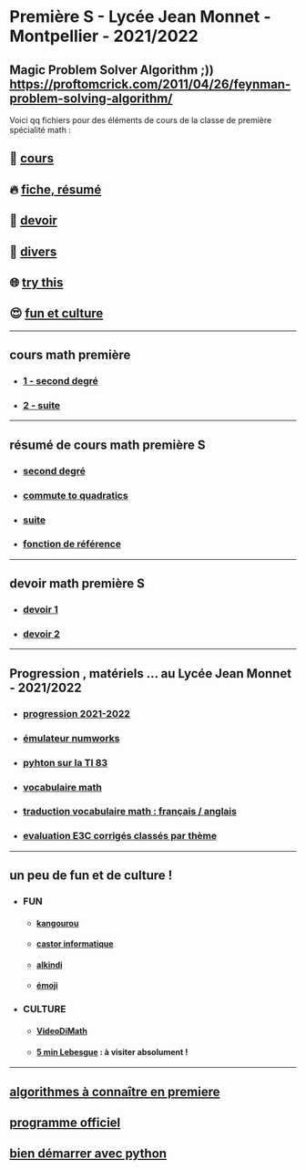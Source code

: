 # Première S - Lycée Jean Monnet - Montpellier - 2021/2022

Magic Problem Solver Algorithm ;)) https://proftomcrick.com/2011/04/26/feynman-problem-solving-algorithm/
---------------------------------------------------------------------------------------------------------------------------

Voici qq fichiers pour des éléments de cours de la classe de première spécialité math :
## 🌈 [cours](#cours)
## 🔥 [fiche, résumé](#resume)
## 👋 [devoir](#devoir)
## 📜 [divers](#divers)
## 🌐 [try this](https://undergroundmathematics.org/)
## 😍 [fun et culture](#fun)


-----------------------------------------------------------------------------------------------------------------------------
## <a name="cours"></a> cours math première
* ### [1 - second degré](https://github.com/Math13Net/premiere_S/blob/main/01_premiere_S.pdf)
* ### [2 - suite](https://github.com/Math13Net/premiere_S/blob/main/02_premiere_S.pdf)


-----------------------------------------------------------------------------------------------------------------------------
## <a name="resume"></a> résumé de cours math première S
* ### [second degré](https://www.lyceedadultes.fr/sitepedagogique/documents/math/math1S/01_second_degre/schema_second_degre.pdf)
* ### [commute to quadratics](https://undergroundmathematics.org/quadratics)
* ### [suite](https://www.lyceedadultes.fr/sitepedagogique/documents/math/math1S/04_suites/schema_suites_1S.pdf)
* ### [fonction de référence](https://www.lyceedadultes.fr/sitepedagogique/documents/math/math1S/02_fctns_fctn_reference_variation_fctn_associees/02_schema_fctns_ref_variation_fctn_associees_degre.pdf)


-----------------------------------------------------------------------------------------------------------------------------
## <a name="devoir"></a> devoir math première S
* ### [devoir 1](http://fr.shaarr.com/app/i-love-you/7509/i-love-coucou)
* ### [devoir 2](http://fr.shaarr.com/app/i-love-you/7509/i-love-coucou)


-----------------------------------------------------------------------------------------------------------------------------
## <a name="divers"></a> Progression , matériels ... au Lycée Jean Monnet - 2021/2022
* ### [progression 2021-2022]()
* ### [émulateur numworks](https://www.numworks.com/fr/simulateur/)
* ### [pyhton sur la TI 83](https://www.lyceedadultes.fr/sitepedagogique/documents/math/math1spe/00_algorithmes/prise_en%20main_python_ti_83_ce.pdf)
* ### [vocabulaire math](https://www.lyceedadultes.fr/sitepedagogique/documents/math/autres_documents/Termes_mathematiques.pdf)
* ### [traduction vocabulaire math : français / anglais](https://www.lyceedadultes.fr/sitepedagogique/documents/math/autres_documents/cours_traduction_anglais_termes_mathematiques.pdf)
* ### [evaluation E3C corrigés classés par thème](http://www.mathgm.fr/index.php/premiere/e3c-1ere)


---------------------------------------------------------------------------------------------------------------------------
## <a name="fun"></a> un peu de fun et de culture !
* ### FUN
  * #### [kangourou](http://www.mathkang.org/default.html)
  * #### [castor informatique](http://castor-informatique.fr/)
  * #### [alkindi](https://www.concours-alkindi.fr/#/)
  * #### [émoji](https://gist.github.com/rxaviers/7360908)
* ### CULTURE
  * #### [VideoDiMath](http://video.math.cnrs.fr/)
  * #### [5 min Lebesgue](https://www.lebesgue.fr/5min) : à visiter absolument !

---------------------------------------------------------------------------------------------------------------------------
## [algorithmes à connaître en premiere](http://revue.sesamath.net/spip.php?article1188)
## [programme officiel](https://cache.media.eduscol.education.fr/file/SP1-MEN-22-1-2019/16/8/spe632_annexe_1063168.pdf)
## [bien démarrer avec python](https://www.frederic-junier.org/PythonSeconde/Python_Seconde_Parc/accueil_python_2nde.html)

